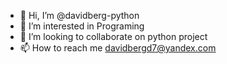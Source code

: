 - 👋 Hi, I’m @davidberg-python
- 👀 I’m interested in Programing
- 💞️ I’m looking to collaborate on python project 
- 📫 How to reach me davidbergd7@yandex.com

<!---
davidberg-python/davidberg-python is a ✨ special ✨ repository because its `README.md` (this file) appears on your GitHub profile.
You can click the Preview link to take a look at your changes.
--->
